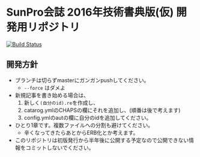 # SunPro会誌 2016年技術書典版(仮) 開発用リポジトリ

[![Build Status][travis-image]][travis-url]

[travis-image]: https://travis-ci.com/hakatashi/SunPro-techbookfest.svg?token=LBP6dMS3oXazpwBS3Fws&branch=master
[travis-url]: https://travis-ci.com/hakatashi/SunPro-techbookfest

## 開発方針

* ブランチは切らずmasterにガンガンpushしてください。
    * `--force` はダメよ
* 新規記事を書き始める場合は、
    1. 新しく`(自分のid).re`を作成し、
    1. catarog.ymlのCHAPSの欄にそれを追加し、(順番は後で考えます)
    1. config.ymlのautの欄に自分のidを追加してください。
* ひとり1章です。複数ファイルへの分割も避けてください。
    * 辛くなってきたらあとからERB化とか考えます。
* このリポジトリは初版発行から半年後に公開する予定なので公開できない情報をコミットしないでください。
